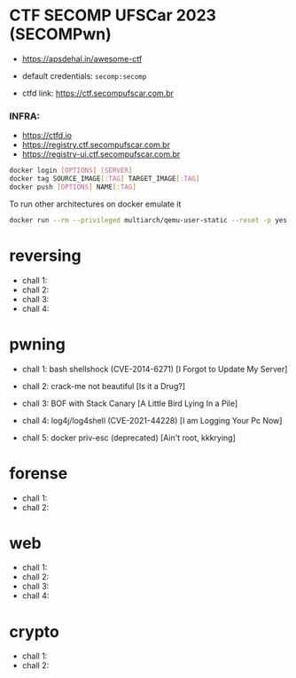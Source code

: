 # CTF SECOMP UFSCar 2023 (SECOMPwn)

- https://apsdehal.in/awesome-ctf

- default credentials: `secomp:secomp`
- ctfd link: https://ctf.secompufscar.com.br

### INFRA:

- https://ctfd.io
- https://registry.ctf.secompufscar.com.br
- https://registry-ui.ctf.secompufscar.com.br

```sh
docker login [OPTIONS] [SERVER]
docker tag SOURCE_IMAGE[:TAG] TARGET_IMAGE[:TAG]
docker push [OPTIONS] NAME[:TAG]
```

To run other architectures on docker emulate it
```sh
docker run --rm --privileged multiarch/qemu-user-static --reset -p yes
```
# reversing

- chall 1: 
- chall 2:
- chall 3:
- chall 4:

# pwning

- chall 1: bash shellshock (CVE-2014-6271)  [I Forgot to Update My Server]
- chall 2: crack-me not beautiful           [Is it a Drug?]
- chall 3: BOF with Stack Canary            [A Little Bird Lying In a Pile]
- chall 4: log4j/log4shell (CVE-2021-44228) [I am Logging Your Pc Now]

- chall 5: docker priv-esc (deprecated) [Ain't root, kkkrying]

# forense

- chall 1: 
- chall 2: 

# web

- chall 1: 
- chall 2:
- chall 3:
- chall 4:

# crypto

- chall 1:
- chall 2:
